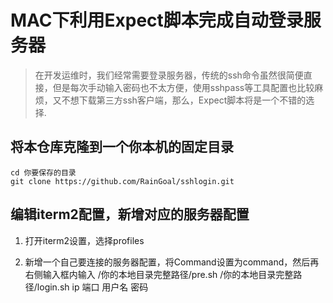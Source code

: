 # MAC下利用Expect脚本完成自动登录服务器
> 在开发运维时，我们经常需要登录服务器，传统的ssh命令虽然很简便直接，但是每次手动输入密码也不太方便，使用sshpass等工具配置也比较麻烦，又不想下载第三方ssh客户端，那么，Expect脚本将是一个不错的选择.

## 将本仓库克隆到一个你本机的固定目录
```
cd 你要保存的目录
git clone https://github.com/RainGoal/sshlogin.git
```
## 编辑iterm2配置，新增对应的服务器配置
1. 打开iterm2设置，选择profiles
   
2. 新增一个自己要连接的服务器配置，将Command设置为command，然后再右侧输入框内输入 /你的本地目录完整路径/pre.sh /你的本地目录完整路径/login.sh ip 端口 用户名 密码
   
